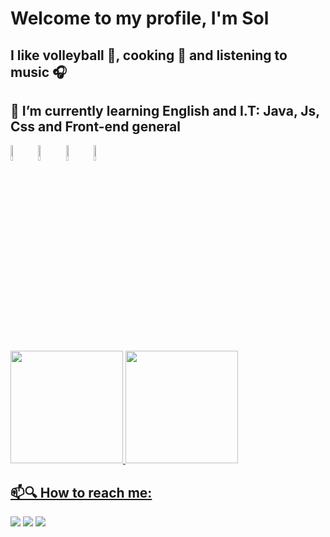   <h1> Welcome to my profile, I'm Sol </h1>

  <div>
         <h2>  I like volleyball 🏐, cooking 🍳 and listening to music 🎧</h2>
         <h2>
                📖 I’m currently learning English and I.T: Java, Js, Css and Front-end general  
         </h2>
  </div>  
  <div>
          <span>
            <img width= 8% src="https://cdn.jsdelivr.net/gh/devicons/devicon@latest/icons/java/java-original.svg" />
          </span>
          <span>
            <img width= 8% src="https://cdn.jsdelivr.net/gh/devicons/devicon@latest/icons/javascript/javascript-original.svg" />
          </span>
          <span>
            <img width= 8% src="https://cdn.jsdelivr.net/gh/devicons/devicon@latest/icons/html5/html5-original.svg" />
          </span>
          <span>
            <img width= 8% src="https://cdn.jsdelivr.net/gh/devicons/devicon@latest/icons/css3/css3-original.svg" />
          </span>
    </div>
<br
  <div>
<a href="https://github.com/DaniMazza">
<img height= "180em" src="https://github-readme-stats.vercel.app/api?username=SolMazza&show_icons=true&theme=dark&include_all_commits=true%count_private=true"/>
<img height= "180em" src="https://github-readme-stats.vercel.app/api/top-langs/?username=SolMazza&layout=compact&langs_count=16&theme=dark"/>
</div>
     <div>
        <h2>📫🔍 How to reach me:</h2>
        <a href="https://www.instagram.com/sol.gmazza/" target="_blank"><img src="https://img.shields.io/badge/-Instagram-%23E4405F?style=for-the-badge&logo=instagram&logoColor=white" target="_blank"></a>
        <a href = "https://mail.google.com/mail/u/0/#inbox?compose=CllgCJqVxDgdQbfHvpxbSWktQpxSVPtXfqCrzkxlmKwmhWZwRxFfFlsRHgSDWBqhRDVDVFgNhcL"><img src="https://img.shields.io/badge/-Gmail-%23333?style=for-the-badge&logo=gmail&logoColor=white" target="_blank"></a>
        <a href="https://www.linkedin.com/in/sol-mazzarolo-5ab043262/" target="_blank"><img src="https://img.shields.io/badge/-LinkedIn-%230077B5?style=for-the-badge&logo=linkedin&logoColor=white" target="_blank"></a> 
     </div>
    
